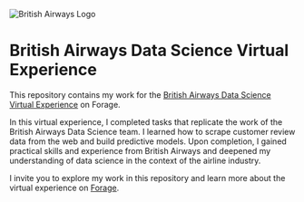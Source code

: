 ![British Airways Logo](https://wheelchairtravel.org/wp-content/uploads/2017/03/british-airways-logo.jpg)
# British Airways Data Science Virtual Experience

This repository contains my work for the [British Airways Data Science Virtual Experience](https://www.theforage.com/virtual-internships/prototype/NjynCWzGSaWXQCxSX/Data%20Science) on Forage.

In this virtual experience, I completed tasks that replicate the work of the British Airways Data Science team. I learned how to scrape customer review data from the web and build predictive models.
Upon completion, I gained practical skills and experience from British Airways and deepened my understanding of data science in the context of the airline industry.

I invite you to explore my work in this repository and learn more about the virtual experience on [Forage](https://www.theforage.com/virtual-internships/prototype/NjynCWzGSaWXQCxSX/Data%20Science).


